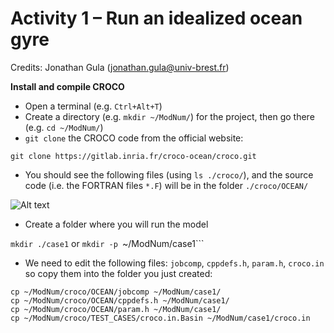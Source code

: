 # Activity 1 – Run an idealized ocean gyre 
Credits: Jonathan Gula (jonathan.gula@univ-brest.fr)

**Install and compile CROCO**
  * Open a terminal (e.g. ```Ctrl+Alt+T```)
  * Create a directory (e.g. ```mkdir ~/ModNum/```) for the project, then go there (e.g. ```cd ~/ModNum/```)
  * ```git clone``` the CROCO code from the official website:

   ```git clone https://gitlab.inria.fr/croco-ocean/croco.git```

  * You should see the following files (using ```ls ./croco/```), and the source code (i.e. the FORTRAN files ```*.F```) will be in the folder ```./croco/OCEAN/```
    
![Alt text](https://github.com/quentinjamet/Tuto/blob/main/Figure/CROCO_content.png "a title")

  * Create a folder where you will run the model
    
```mkdir ./case1``` or ```mkdir -p ```~/ModNum/case1```

  * We need to edit the following files: ```jobcomp```, ```cppdefs.h```, ```param.h```, ```croco.in``` so copy them into the folder you just created:
  
```
cp ~/ModNum/croco/OCEAN/jobcomp ~/ModNum/case1/
cp ~/ModNum/croco/OCEAN/cppdefs.h ~/ModNum/case1/
cp ~/ModNum/croco/OCEAN/param.h ~/ModNum/case1/
cp ~/ModNum/croco/TEST_CASES/croco.in.Basin ~/ModNum/case1/croco.in
```

